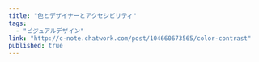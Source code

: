 ```yaml
---
title: "色とデザイナーとアクセシビリティ"
tags:
  - "ビジュアルデザイン"
link: "http://c-note.chatwork.com/post/104660673565/color-contrast"
published: true
---
```


